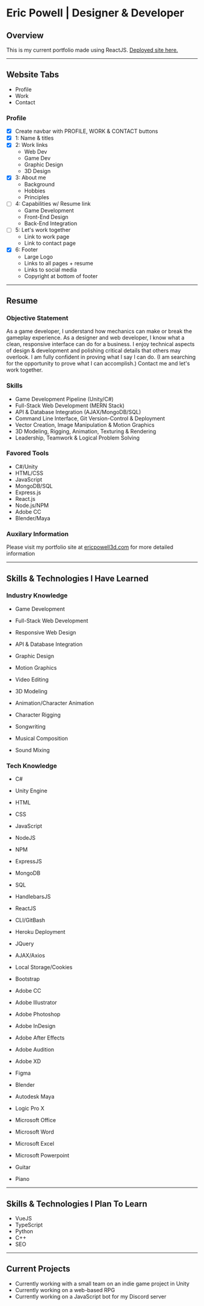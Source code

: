 # Eric Powell | Designer & Developer

## Overview

This is my current portfolio made using ReactJS. [Deployed site here.](https://ericpowell3d.com)

- - -

## Website Tabs

* Profile
* Work
* Contact

### Profile

* [X] Create navbar with PROFILE, WORK & CONTACT buttons
* [X] 1: Name & titles
* [X] 2: Work links
    * Web Dev
    * Game Dev
    * Graphic Design
    * 3D Design
* [X] 3: About me
    * Background
    * Hobbies
    * Principles
* [ ] 4: Capabilities w/ Resume link
    * Game Development
    * Front-End Design
    * Back-End Integration
* [ ] 5: Let's work together
    * Link to work page
    * Link to contact page
* [X] 6: Footer
    * Large Logo
    * Links to all pages + resume
    * Links to social media
    * Copyright at bottom of footer

- - -

## Resume

### Objective Statement

As a game developer, I understand how mechanics can make or break the gameplay experience.
As a designer and web developer, I know what a clean, responsive interface can do for a business.
I enjoy technical aspects of design & development and polishing critical details that others may overlook.
I am fully confident in proving what I say I can do. (I am searching for the opportunity to prove what I can accomplish.)
Contact me and let's work together.

### Skills

* Game Development Pipeline (Unity/C#)
* Full-Stack Web Development (MERN Stack)
* API & Database Integration (AJAX/MongoDB/SQL)
* Command Line Interface, Git Version-Control & Deployment 
* Vector Creation, Image Manipulation & Motion Graphics
* 3D Modeling, Rigging, Animation, Texturing & Rendering
* Leadership, Teamwork & Logical Problem Solving

### Favored Tools

* C#/Unity
* HTML/CSS
* JavaScript
* MongoDB/SQL
* Express.js
* React.js
* Node.js/NPM
* Adobe CC
* Blender/Maya

### Auxilary Information

Please visit my portfolio site at [ericpowell3d.com](https://ericpowell3d.com) for more detailed information

- - -

## Skills & Technologies I Have Learned

### Industry Knowledge

* Game Development

* Full-Stack Web Development
* Responsive Web Design
* API & Database Integration

* Graphic Design
* Motion Graphics
* Video Editing

* 3D Modeling
* Animation/Character Animation
* Character Rigging

* Songwriting
* Musical Composition
* Sound Mixing

### Tech Knowledge

* C#
* Unity Engine

* HTML
* CSS
* JavaScript
* NodeJS
* NPM
* ExpressJS
* MongoDB
* SQL
* HandlebarsJS
* ReactJS

* CLI/GitBash
* Heroku Deployment

* JQuery
* AJAX/Axios
* Local Storage/Cookies
* Bootstrap

* Adobe CC
* Adobe Illustrator
* Adobe Photoshop
* Adobe InDesign
* Adobe After Effects
* Adobe Audition
* Adobe XD
* Figma

* Blender
* Autodesk Maya

* Logic Pro X

* Microsoft Office
* Microsoft Word
* Microsoft Excel
* Microsoft Powerpoint

* Guitar
* Piano

- - -

## Skills & Technologies I Plan To Learn

* VueJS
* TypeScript
* Python
* C++
* SEO

- - -

## Current Projects

* Currently working with a small team on an indie game project in Unity
* Currently working on a web-based RPG
* Currently working on a JavaScript bot for my Discord server